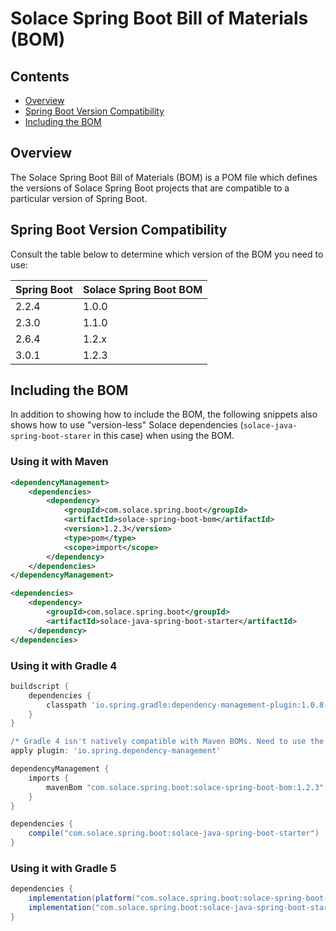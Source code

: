 # Solace Spring Boot Bill of Materials (BOM)

## Contents

* [Overview](#overview)
* [Spring Boot Version Compatibility](#spring-boot-version-compatibility)
* [Including the BOM](#including-the-bom)

## Overview

The Solace Spring Boot Bill of Materials (BOM) is a POM file which defines the versions of Solace Spring Boot projects that are compatible to a particular version of Spring Boot.

## Spring Boot Version Compatibility

Consult the table below to determine which version of the BOM you need to use:

| Spring Boot | Solace Spring Boot BOM |
|-------------|------------------------|
| 2.2.4       | 1.0.0                  |
| 2.3.0       | 1.1.0                  |
| 2.6.4       | 1.2.x                  |
| 3.0.1       | 1.2.3                  |

## Including the BOM

In addition to showing how to include the BOM, the following snippets also shows how to use "version-less" Solace dependencies (`solace-java-spring-boot-starer` in this case) when using the BOM.

### Using it with Maven
```xml
<dependencyManagement>
    <dependencies>
        <dependency>
            <groupId>com.solace.spring.boot</groupId>
            <artifactId>solace-spring-boot-bom</artifactId>
            <version>1.2.3</version>
            <type>pom</type>
            <scope>import</scope>
        </dependency>
    </dependencies>
</dependencyManagement>

<dependencies>
    <dependency>
        <groupId>com.solace.spring.boot</groupId>
        <artifactId>solace-java-spring-boot-starter</artifactId>
    </dependency>
</dependencies>
```

### Using it with Gradle 4
```groovy
buildscript {
    dependencies {
        classpath 'io.spring.gradle:dependency-management-plugin:1.0.8.RELEASE'
    }
}

/* Gradle 4 isn't natively compatible with Maven BOMs. Need to use the Spring's dependency management plugin. */
apply plugin: 'io.spring.dependency-management'

dependencyManagement {
    imports {
        mavenBom "com.solace.spring.boot:solace-spring-boot-bom:1.2.3"
    }
}

dependencies {
    compile("com.solace.spring.boot:solace-java-spring-boot-starter")
}
```

### Using it with Gradle 5
```groovy
dependencies {
    implementation(platform("com.solace.spring.boot:solace-spring-boot-bom:1.2.3"))
    implementation("com.solace.spring.boot:solace-java-spring-boot-starter")
}
```


